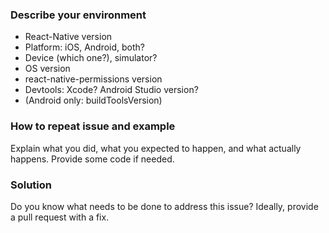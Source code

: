 <!--

Hello!

Please read the following carefully before opening a new issue. Your issue may
be closed if it doesn't provide the informations required.

-->

### Describe your environment

* React-Native version
* Platform: iOS, Android, both?
* Device (which one?), simulator?
* OS version
* react-native-permissions version
* Devtools: Xcode? Android Studio version?
* (Android only: buildToolsVersion)

### How to repeat issue and example

Explain what you did, what you expected to happen, and what actually happens.
Provide some code if needed.

### Solution

Do you know what needs to be done to address this issue? Ideally, provide a pull
request with a fix.
